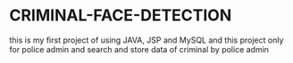 # CRIMINAL-FACE-DETECTION
this is my first project of using JAVA, JSP and MySQL and this project only for police admin and search and store data of criminal by police admin 
